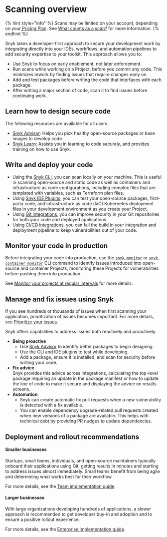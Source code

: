 # Scanning overview

{% hint style="info" %}
Scans may be limited on your account, depending on your[ Pricing Plan](../../implement-snyk/enterprise-implementation-guide/trial-limitations.md). See [What counts as a scan?](../../working-with-snyk/what-counts-as-a-test.md) for more information.
{% endhint %}

Snyk takes a developer-first approach to secure your development work by integrating directly into your IDEs, workflows, and automation pipelines to add security expertise to your toolkit. This approach allows you to:

* Use Snyk to focus on early enablement, not later enforcement.
* Run scans while working on a Project, before you commit any code. This minimizes rework by finding issues that require changes early on.
* Add and test packages before writing the code that interfaces with each package.
* After writing a major section of code, scan it to find issues before continuing work.

## Learn how to design secure code

The following resources are available for all users:

* [Snyk Advisor](https://snyk.io/advisor): Helps you pick healthy open-source packages or base images to develop code.
* [Snyk Learn](https://learn.snyk.io/): Assists you in learning to code securely, and provides training on how to use Snyk.

## Write and deploy your code

* Using the [Snyk CLI](../../snyk-cli/), you can scan locally on your machine. This is useful in scanning open-source and static code as well as containers and infrastructure as code configurations, including complex files that are templated with variables, such as Terraform plan files.
* Using [Snyk IDE Plugins](../../scm-ide-and-ci-cd-workflow-and-integrations/snyk-ide-plugins-and-extensions/), you can test your open-source packages, first-party code, and infrastructure as code (IaC) Kubernetes deployment files in your development environment as you create your Project.
* Using [Git integrations](../../scm-ide-and-ci-cd-workflow-and-integrations/snyk-scm-integrations/), you can improve security in your Git repositories for both your code and deployed applications.
* Using [CI/CD integrations](../../scm-ide-and-ci-cd-workflow-and-integrations/snyk-ci-cd-integrations/), you can fail the build in your integration and deployment pipeline to keep vulnerabilities out of your code.

## Monitor your code in production

Before integrating your code into production, use the [`snyk monitor`](../../snyk-cli/commands/monitor.md) or [`snyk container monitor`](../../snyk-cli/commands/container-monitor.md) CLI command to identify issues introduced into open-source and container Projects, monitoring these Projects for vulnerabilities before pushing them into production.

See [Monitor your projects at regular intervals](../../snyk-cli/scan-and-maintain-projects-using-the-cli/monitor-your-projects-at-regular-intervals.md) for more details.

## Manage and fix issues using Snyk

If you see hundreds or thousands of issues when first scanning your application, prioritization of issues becomes important. For more details, see [Prioritize your issues](../../manage-risk/prioritize-issues-for-fixing/).

Snyk offers capabilities to address issues both reactively and proactively:

* **Being proactive**
  * Use [Snyk Advisor](https://snyk.io/advisor) to identify better packages to begin designing.
  * Use the CLI and IDE plugins to test while developing.
  * Add a package, ensure it is installed, and scan for security before writing your code.
* **Fix advice**\
  Snyk provides this advice across integrations, calculating the top-level package requiring an update in the package manifest or how to update the line of code to make it secure and displaying the advice on results screens.
* **Automation**
  * Snyk can create automatic fix pull requests when a new vulnerability is detected with a fix available.
  * You can enable dependency upgrade-related pull requests created when new versions of a package are available. This helps with technical debt by providing PR nudges to update dependencies.

## Deployment and rollout recommendations

#### Smaller businesses

Startups, small teams, individuals, and open-source maintainers typically onboard their applications using Git, getting results in minutes and starting to address issues almost immediately. Small teams benefit from being agile and determining what works best for their workflow.

For more details, see the [Team implementation guide](../../implement-snyk/team-implementation-guide/).

#### Larger businesses

With large organizations developing hundreds of applications, a slower approach is recommended to get developer buy-in and adoption and to ensure a positive rollout experience.

For more details, see the [Enterprise implementation guide](../../implement-snyk/enterprise-implementation-guide/).
